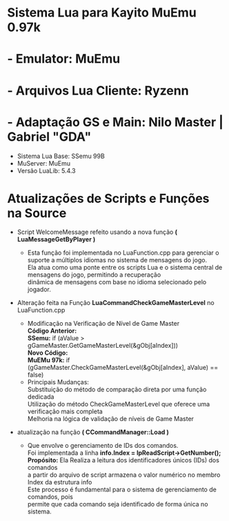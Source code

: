 # Sistema Lua para Kayito MuEmu 0.97k

# - Emulator: MuEmu
# - Arquivos Lua Cliente: Ryzenn 
# - Adaptação GS e Main: Nilo Master | Gabriel "GDA"

- Sistema Lua Base: SSemu 99B
- MuServer: MuEmu
- Versão LuaLib: 5.4.3

# Atualizações de Scripts e Funções na Source

- Script WelcomeMessage refeito usando a nova função **( LuaMessageGetByPlayer )**
   - Esta função foi implementada no LuaFunction.cpp para gerenciar o suporte a múltiplos idiomas no sistema de mensagens do jogo. <br/>
     Ela atua como uma ponte entre os scripts Lua e o sistema central de mensagens do jogo, permitindo a recuperação <br/>
     dinâmica de mensagens com base no idioma selecionado pelo jogador.

- Alteração feita na Função **LuaCommandCheckGameMasterLevel** no LuaFunction.cpp 
   - Modificação na Verificação de Nível de Game Master<br/> 
   **Código Anterior:**<br/> 
     **SSemu:** if (aValue > gGameMaster.GetGameMasterLevel(&gObj[aIndex])) <br/> 
   **Novo Código:**<br/>
     **MuEMu 97k:** if (gGameMaster.CheckGameMasterLevel(&gObj[aIndex], aValue) == false)<br/> 
   - Principais Mudanças:<br/> 
   Substituição do método de comparação direta por uma função dedicada<br/> 
   Utilização do método CheckGameMasterLevel que oferece uma verificação mais completa<br/> 
   Melhoria na lógica de validação de níveis de Game Master<br/> 

- atualização na função **( CCommandManager::Load )**
   - Que envolve o gerenciamento de IDs dos comandos.<br/> 
    Foi implementada a linha **info.Index = lpReadScript->GetNumber();**<br/>
    **Propósito:** Ela Realiza a leitura dos identificadores únicos (IDs) dos comandos<br/> 
    a partir do arquivo de script armazena o valor numérico no membro Index da estrutura info<br/> 
    Este processo é fundamental para o sistema de gerenciamento de comandos, pois<br/> 
    permite que cada comando seja identificado de forma única no sistema.


